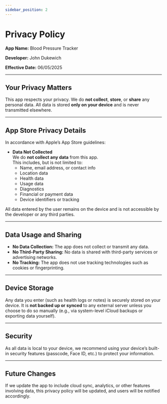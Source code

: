 ```yaml
---
sidebar_position: 2
---
```


# Privacy Policy

**App Name:** Blood Pressure Tracker

**Developer:** John Dukewich

**Effective Date:** 06/05/2025

---

## Your Privacy Matters

This app respects your privacy. We do **not collect**, **store**, or **share** any personal data. All data is stored **only on your device** and is never transmitted elsewhere.

---

## App Store Privacy Details

In accordance with Apple’s App Store guidelines:

- **Data Not Collected**  
  We do **not collect any data** from this app.  
  This includes, but is not limited to:
  - Name, email address, or contact info
  - Location data
  - Health data
  - Usage data
  - Diagnostics
  - Financial or payment data
  - Device identifiers or tracking

All data entered by the user remains on the device and is not accessible by the developer or any third parties.

---

## Data Usage and Sharing

- **No Data Collection:** The app does not collect or transmit any data.
- **No Third-Party Sharing:** No data is shared with third-party services or advertising networks.
- **No Tracking:** The app does not use tracking technologies such as cookies or fingerprinting.

---

## Device Storage

Any data you enter (such as health logs or notes) is securely stored on your device. It is **not backed up or synced** to any external server unless you choose to do so manually (e.g., via system-level iCloud backups or exporting data yourself).

---

## Security

As all data is local to your device, we recommend using your device’s built-in security features (passcode, Face ID, etc.) to protect your information.

---

## Future Changes

If we update the app to include cloud sync, analytics, or other features involving data, this privacy policy will be updated, and users will be notified accordingly.
